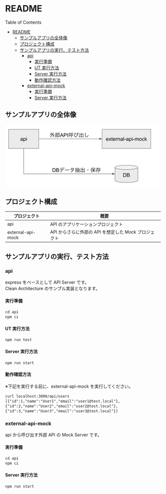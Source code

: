 # README
Table of Contents
- [README](#readme)
  - [サンプルアプリの全体像](#サンプルアプリの全体像)
  - [プロジェクト構成](#プロジェクト構成)
  - [サンプルアプリの実行、テスト方法](#サンプルアプリの実行テスト方法)
    - [api](#api)
      - [実行準備](#実行準備)
      - [UT 実行方法](#ut-実行方法)
      - [Server 実行方法](#server-実行方法)
      - [動作確認方法](#動作確認方法)
    - [external-api-mock](#external-api-mock)
      - [実行準備](#実行準備-1)
      - [Server 実行方法](#server-実行方法-1)

## サンプルアプリの全体像
![](asset/README.md_2022-09-07-14-50-51.png)

## プロジェクト構成
| プロジェクト      | 概要                                                  |
| ----------------- | ----------------------------------------------------- |
| api               | API のアプリケーションプロジェクト                    |
| external-api-mock | API からさらに外部の API を想定した Mock プロジェクト |

## サンプルアプリの実行、テスト方法

### api

express をベースとして API Server です。  
Clean Architecture のサンプル実装となります。

#### 実行準備

```
cd api
npm ci
```

#### UT 実行方法

```
npm run test
```

#### Server 実行方法

```
npm run start
```

#### 動作確認方法

※下記を実行する前に、external-api-mock を実行してください。

```
curl localhost:3000/api/users
[{"id":1,"name":"User1","email":"user1@test.local"},{"id":2,"name":"User2","email":"user2@test.local"},{"id":3,"name":"User3","email":"user3@test.local"}]
```

### external-api-mock

api から呼び出す外部 API の Mock Server です。

#### 実行準備

```
cd api
npm ci
```

#### Server 実行方法

```
npm run start
```

